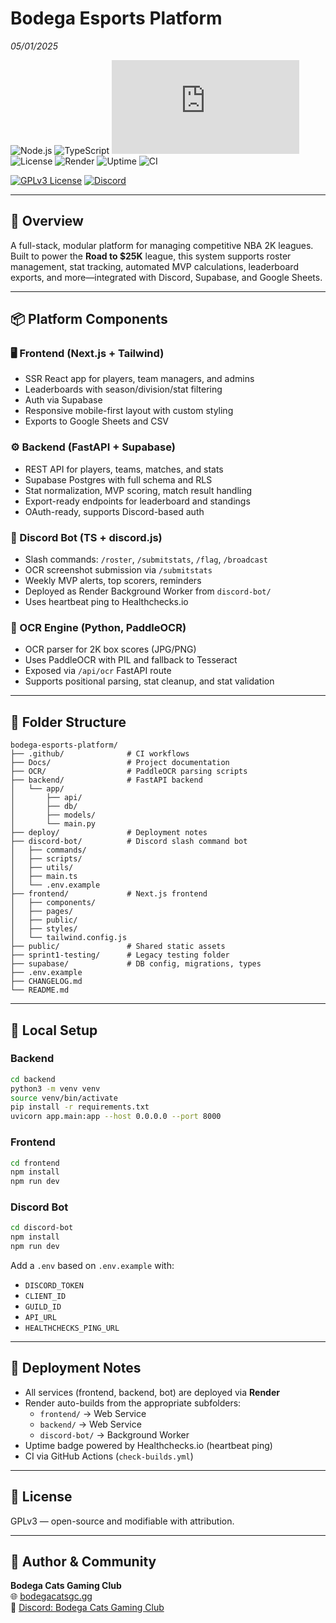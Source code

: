 # Bodega Esports Platform  
_05/01/2025_

![Node.js](https://img.shields.io/badge/node-18.x-blue?logo=node.js)
![TypeScript](https://img.shields.io/badge/type-checked-blue?logo=typescript)
![Discord.js](https://img.shields.io/npm/v/discord.js?label=discord.js&color=blueviolet)
![License](https://img.shields.io/github/license/wersplat/bodega-esports-platform)
![Render](https://img.shields.io/badge/deployed-on%20render-3c4dff?logo=render)
![Uptime](https://healthchecks.io/b/2/fea01ded-a4aa-40bb-9373-7ddf9aab132c.svg)
![CI](https://github.com/wersplat/bodega-esports-platform/actions/workflows/ci.yml/badge.svg?branch=react)

[![GPLv3 License](https://img.shields.io/badge/license-GPLv3-blue.svg)](LICENSE)
[![Discord](https://img.shields.io/discord/854734760877752330?label=Discord&logo=discord)](https://discord.gg/bodegacatsgc)

---

## 🎯 Overview

A full-stack, modular platform for managing competitive NBA 2K leagues.  
Built to power the **Road to $25K** league, this system supports roster management, stat tracking, automated MVP calculations, leaderboard exports, and more—integrated with Discord, Supabase, and Google Sheets.

---

## 📦 Platform Components

### 🖥️ Frontend (Next.js + Tailwind)

- SSR React app for players, team managers, and admins
- Leaderboards with season/division/stat filtering
- Auth via Supabase
- Responsive mobile-first layout with custom styling
- Exports to Google Sheets and CSV

### ⚙️ Backend (FastAPI + Supabase)

- REST API for players, teams, matches, and stats
- Supabase Postgres with full schema and RLS
- Stat normalization, MVP scoring, match result handling
- Export-ready endpoints for leaderboard and standings
- OAuth-ready, supports Discord-based auth

### 🤖 Discord Bot (TS + discord.js)

- Slash commands: `/roster`, `/submitstats`, `/flag`, `/broadcast`
- OCR screenshot submission via `/submitstats`
- Weekly MVP alerts, top scorers, reminders
- Deployed as Render Background Worker from `discord-bot/`
- Uses heartbeat ping to Healthchecks.io

### 🧠 OCR Engine (Python, PaddleOCR)

- OCR parser for 2K box scores (JPG/PNG)
- Uses PaddleOCR with PIL and fallback to Tesseract
- Exposed via `/api/ocr` FastAPI route
- Supports positional parsing, stat cleanup, and stat validation

---

## 📁 Folder Structure

```text
bodega-esports-platform/
├── .github/              # CI workflows
├── Docs/                 # Project documentation
├── OCR/                  # PaddleOCR parsing scripts
├── backend/              # FastAPI backend
│   └── app/
│       ├── api/
│       ├── db/
│       ├── models/
│       └── main.py
├── deploy/               # Deployment notes
├── discord-bot/          # Discord slash command bot
│   ├── commands/
│   ├── scripts/
│   ├── utils/
│   ├── main.ts
│   └── .env.example
├── frontend/             # Next.js frontend
│   ├── components/
│   ├── pages/
│   ├── public/
│   ├── styles/
│   └── tailwind.config.js
├── public/               # Shared static assets
├── sprint1-testing/      # Legacy testing folder
├── supabase/             # DB config, migrations, types
├── .env.example
├── CHANGELOG.md
└── README.md
```

---

## 🧪 Local Setup

### Backend

```bash
cd backend
python3 -m venv venv
source venv/bin/activate
pip install -r requirements.txt
uvicorn app.main:app --host 0.0.0.0 --port 8000
```

### Frontend

```bash
cd frontend
npm install
npm run dev
```

### Discord Bot

```bash
cd discord-bot
npm install
npm run dev
```

Add a `.env` based on `.env.example` with:
- `DISCORD_TOKEN`
- `CLIENT_ID`
- `GUILD_ID`
- `API_URL`
- `HEALTHCHECKS_PING_URL`

---

## 🚀 Deployment Notes

- All services (frontend, backend, bot) are deployed via **Render**
- Render auto-builds from the appropriate subfolders:
  - `frontend/` → Web Service
  - `backend/` → Web Service
  - `discord-bot/` → Background Worker
- Uptime badge powered by Healthchecks.io (heartbeat ping)
- CI via GitHub Actions (`check-builds.yml`)

---

## 📄 License

GPLv3 — open-source and modifiable with attribution.

---

## 👤 Author & Community

**Bodega Cats Gaming Club**  
🌐 [bodegacatsgc.gg](https://bodegacatsgc.gg)  
💬 [Discord: Bodega Cats Gaming Club](https://discord.gg/bodegacatsgc)
